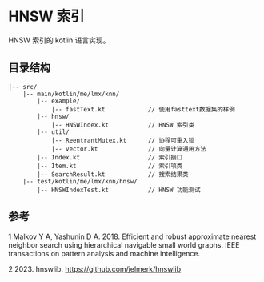 # HNSW 索引

HNSW 索引的 kotlin 语言实现。

## 目录结构

```
|-- src/
    |-- main/kotlin/me/lmx/knn/
        |-- example/
            |-- fastText.kt            // 使用fasttext数据集的样例
        |-- hnsw/
            |-- HNSWIndex.kt           // HNSW 索引类
        |-- util/
            |-- ReentrantMutex.kt      // 协程可重入锁
            |-- vector.kt              // 向量计算通用方法
        |-- Index.kt                   // 索引接口
        |-- Item.kt                    // 索引项类
        |-- SearchResult.kt            // 搜索结果类
    |-- test/kotlin/me/lmx/knn/hnsw/
        |-- HNSWIndexTest.kt           // HNSW 功能测试
```

## 参考

1 Malkov Y A, Yashunin D A. 2018. Efficient and robust approximate nearest neighbor search using hierarchical navigable small world graphs. IEEE transactions on pattern analysis and machine intelligence.

2 2023. hnswlib. https://github.com/jelmerk/hnswlib

